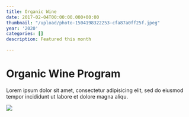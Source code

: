 ```yaml
---
title: Organic Wine
date: 2017-02-04T00:00:00.000+00:00
thumbnail: "/upload/photo-1504198322253-cfa87a0ff25f.jpeg"
year: '2020'
categories: []
description: Featured this month

---
```

# Organic Wine Program

Lorem ipsum dolor sit amet, consectetur adipisicing elit, sed do eiusmod tempor incididunt ut labore et dolore magna aliqu.

![](/upload/photo-1504198322253-cfa87a0ff25f.jpeg)